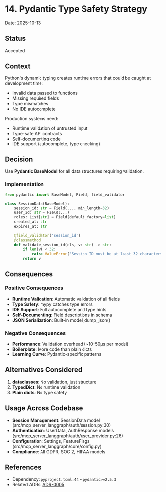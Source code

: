 # 14. Pydantic Type Safety Strategy

Date: 2025-10-13

## Status

Accepted

## Context

Python's dynamic typing creates runtime errors that could be caught at development time:
- Invalid data passed to functions
- Missing required fields
- Type mismatches
- No IDE autocomplete

Production systems need:
- Runtime validation of untrusted input
- Type-safe API contracts
- Self-documenting code
- IDE support (autocomplete, type checking)

## Decision

Use **Pydantic BaseModel** for all data structures requiring validation.

### Implementation

```python
from pydantic import BaseModel, Field, field_validator

class SessionData(BaseModel):
    session_id: str = Field(..., min_length=32)
    user_id: str = Field(...)
    roles: List[str] = Field(default_factory=list)
    created_at: str
    expires_at: str

    @field_validator('session_id')
    @classmethod
    def validate_session_id(cls, v: str) -> str:
        if len(v) < 32:
            raise ValueError('Session ID must be at least 32 characters')
        return v
```

## Consequences

### Positive Consequences

- **Runtime Validation**: Automatic validation of all fields
- **Type Safety**: mypy catches type errors
- **IDE Support**: Full autocomplete and type hints
- **Self-Documenting**: Field descriptions in schema
- **JSON Serialization**: Built-in model_dump_json()

### Negative Consequences

- **Performance**: Validation overhead (~10-50µs per model)
- **Boilerplate**: More code than plain dicts
- **Learning Curve**: Pydantic-specific patterns

## Alternatives Considered

1. **dataclasses**: No validation, just structure
2. **TypedDict**: No runtime validation
3. **Plain dicts**: No type safety

## Usage Across Codebase

- **Session Management**: SessionData model (src/mcp_server_langgraph/auth/session.py:30)
- **Authentication**: UserData, AuthResponse models (src/mcp_server_langgraph/auth/user_provider.py:26)
- **Configuration**: Settings, FeatureFlags (src/mcp_server_langgraph/core/config.py)
- **Compliance**: All GDPR, SOC 2, HIPAA models

## References

- Dependency: `pyproject.toml:44` - `pydantic>=2.5.3`
- Related ADRs: [ADR-0005](0005-pydantic-ai-integration.md)
